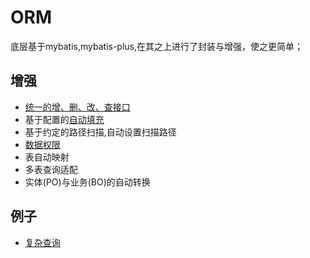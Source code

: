 # ORM
底层基于mybatis,mybatis-plus,在其之上进行了封装与增强，使之更简单；

## 增强

- [统一的增、删、改、查接口](uniformInterface.md)
- 基于配置的[自动填充](autoFill.md)
- 基于约定的路径扫描,自动设置扫描路径
- [数据权限]()
- 表自动映射
- 多表查询适配
- 实体(PO)与业务(BO)的自动转换

## 例子
- [复杂查询]()